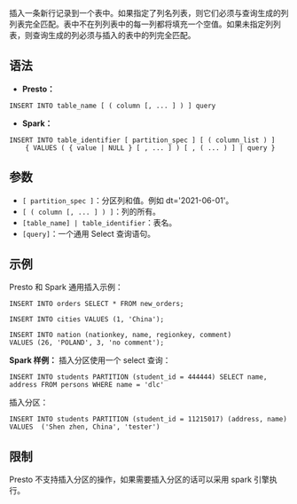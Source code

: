 插入一条新行记录到一个表中。如果指定了列名列表，则它们必须与查询生成的列列表完全匹配。表中不在列列表中的每一列都将填充一个空值。如果未指定列列表，则查询生成的列必须与插入的表中的列完全匹配。

## 语法
- **Presto：**
```
INSERT INTO table_name [ ( column [, ... ] ) ] query
```
- **Spark：**
```
INSERT INTO table_identifier [ partition_spec ] [ ( column_list ) ]
    { VALUES ( { value | NULL } [ , ... ] ) [ , ( ... ) ] | query }
```

## 参数
- `[ partition_spec ]`：分区列和值。例如 dt='2021-06-01'。
- `[ ( column [, ... ] ) ]`：列的所有。
- `[table_name] | table_identifier`：表名。
- `[query]`：一个通用 Select 查询语句。

## 示例
Presto 和 Spark 通用插入示例：
```
INSERT INTO orders SELECT * FROM new_orders;
```
```
INSERT INTO cities VALUES (1, 'China');
```
```
INSERT INTO nation (nationkey, name, regionkey, comment)
VALUES (26, 'POLAND', 3, 'no comment');
```

**Spark 样例：**
插入分区使用一个 select 查询：
```
INSERT INTO students PARTITION (student_id = 444444) SELECT name, address FROM persons WHERE name = 'dlc'
```
插入分区：
```
INSERT INTO students PARTITION (student_id = 11215017) (address, name) VALUES  ('Shen zhen, China', 'tester')
```

## 限制
Presto 不支持插入分区的操作，如果需要插入分区的话可以采用 spark 引擎执行。
